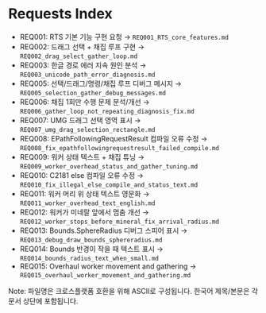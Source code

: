 # Requests Index

- REQ001: RTS 기본 기능 구현 요청 → `REQ001_RTS_core_features.md`
- REQ002: 드래그 선택 + 채집 루프 구현 → `REQ002_drag_select_gather_loop.md`
- REQ003: 한글 경로 에러 지속 원인 분석 → `REQ003_unicode_path_error_diagnosis.md`
- REQ005: 선택/드래그/명령/채집 루프 디버그 메시지 → `REQ005_selection_gather_debug_messages.md`
- REQ006: 채집 1회만 수행 문제 분석/개선 → `REQ006_gather_loop_not_repeating_diagnosis_fix.md`
- REQ007: UMG 드래그 선택 영역 표시 → `REQ007_umg_drag_selection_rectangle.md`
- REQ008: EPathFollowingRequestResult 컴파일 오류 수정 → `REQ008_fix_epathfollowingrequestresult_failed_compile.md`
- REQ009: 워커 상태 텍스트 + 채집 튜닝 → `REQ009_worker_overhead_status_and_gather_tuning.md`
- REQ010: C2181 else 컴파일 오류 수정 → `REQ010_fix_illegal_else_compile_and_status_text.md`
- REQ011: 워커 머리 위 상태 텍스트 영문화 → `REQ011_worker_overhead_text_english.md`
- REQ012: 워커가 미네랄 앞에서 멈춤 개선 → `REQ012_worker_stops_before_mineral_fix_arrival_radius.md`
- REQ013: Bounds.SphereRadius 디버그 스피어 표시 → `REQ013_debug_draw_bounds_sphereradius.md`
- REQ014: Bounds 반경이 작을 때 텍스트 표시 → `REQ014_bounds_radius_text_when_small.md`
- REQ015: Overhaul worker movement and gathering → `REQ015_overhaul_worker_movement_and_gathering.md`

Note: 파일명은 크로스플랫폼 호환을 위해 ASCII로 구성됩니다. 한국어 제목/본문은 각 문서 상단에 포함됩니다.
